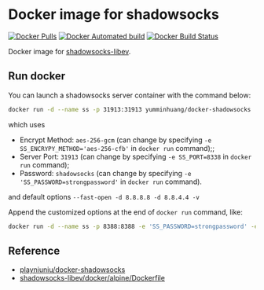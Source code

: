 # Docker image for shadowsocks

[![Docker Pulls](https://img.shields.io/docker/pulls/yumminhuang/docker-shadowsocks.svg)](https://hub.docker.com/r/yumminhuang/docker-shadowsocks/)
[![Docker Automated build](https://img.shields.io/docker/automated/yumminhuang/docker-shadowsocks.svg)](https://github.com/yumminhuang/docker-shadowsocks)
[![Docker Build Status](https://img.shields.io/docker/build/yumminhuang/docker-shadowsocks.svg)](https://hub.docker.com/r/yumminhuang/docker-shadowsocks/builds/)

Docker image for [shadowsocks-libev](https://github.com/shadowsocks/shadowsocks-libev).

## Run docker

You can launch a shadowsocks server container with the command below:

```bash
docker run -d --name ss -p 31913:31913 yumminhuang/docker-shadowsocks
```
which uses

* Encrypt Method: `aes-256-gcm` (can change by specifying `-e SS_ENCRYPY_METHOD='aes-256-cfb'` in `docker run` command);;
* Server Port: `31913` (can change by specifying `-e SS_PORT=8338` in `docker run` command);
* Password: `shadowsocks` (can change by specifying `-e 'SS_PASSWORD=strongpassword'` in `docker run` command).

and default options `--fast-open -d 8.8.8.8 -d 8.8.4.4 -v`

Append the customized options at the end of `docker run` command, like:

```bash
docker run -d --name ss -p 8388:8388 -e 'SS_PASSWORD=strongpassword' -e 'SS_PORT=8388' yumminhuang/docker-shadowsocks -u -v -t 60
```

## Reference
* [playniuniu/docker-shadowsocks](https://github.com/playniuniu/docker-shadowsocks)
* [shadowsocks-libev/docker/alpine/Dockerfile](https://github.com/shadowsocks/shadowsocks-libev/blob/master/docker/alpine/Dockerfile)
